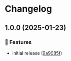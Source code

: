 # Changelog

## 1.0.0 (2025-01-23)

### 🌟 Features

- initial release ([9a9085f](https://github.com/Norgate-AV/NAVDatabase.Amx.LGxxDisplay/commit/9a9085f5e5f8bf0a3769cd927a055fd56eac09ec))
